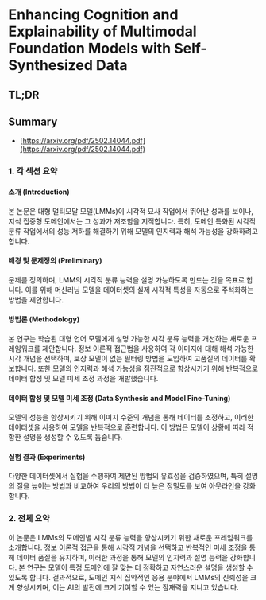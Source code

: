 # Enhancing Cognition and Explainability of Multimodal Foundation Models with Self-Synthesized Data
## TL;DR
## Summary
- [https://arxiv.org/pdf/2502.14044.pdf](https://arxiv.org/pdf/2502.14044.pdf)

### 1. 각 섹션 요약

#### 소개 (Introduction)
본 논문은 대형 멀티모달 모델(LMMs)이 시각적 묘사 작업에서 뛰어난 성과를 보이나, 지식 집중형 도메인에서는 그 성과가 저조함을 지적합니다. 특히, 도메인 특화된 시각적 분류 작업에서의 성능 저하를 해결하기 위해 모델의 인지력과 해석 가능성을 강화하려고 합니다.

#### 배경 및 문제정의 (Preliminary)
문제를 정의하며, LMM의 시각적 분류 능력을 설명 가능하도록 만드는 것을 목표로 합니다. 이를 위해 머신러닝 모델을 데이터셋의 실제 시각적 특성을 자동으로 주석화하는 방법을 제안합니다.

#### 방법론 (Methodology)
본 연구는 학습된 대형 언어 모델에게 설명 가능한 시각 분류 능력을 개선하는 새로운 프레임워크를 제안합니다. 정보 이론적 접근법을 사용하여 각 이미지에 대해 해석 가능한 시각 개념을 선택하며, 보상 모델이 없는 필터링 방법을 도입하여 고품질의 데이터를 확보합니다. 또한 모델의 인지력과 해석 가능성을 점진적으로 향상시키기 위해 반복적으로 데이터 합성 및 모델 미세 조정 과정을 개발했습니다.

#### 데이터 합성 및 모델 미세 조정 (Data Synthesis and Model Fine-Tuning)
모델의 성능을 향상시키기 위해 이미지 수준의 개념을 통해 데이터를 조정하고, 이러한 데이터셋을 사용하여 모델을 반복적으로 훈련합니다. 이 방법은 모델이 상황에 따라 적합한 설명을 생성할 수 있도록 돕습니다.

#### 실험 결과 (Experiments)
다양한 데이터셋에서 실험을 수행하여 제안된 방법의 유효성을 검증하였으며, 특히 설명의 질을 높이는 방법과 비교하여 우리의 방법이 더 높은 정밀도를 보여 아웃라인을 강화합니다. 

### 2. 전체 요약
이 논문은 LMMs의 도메인별 시각 분류 능력을 향상시키기 위한 새로운 프레임워크를 소개합니다. 정보 이론적 접근을 통해 시각적 개념을 선택하고 반복적인 미세 조정을 통해 데이터 품질을 유지하며, 이러한 과정을 통해 모델의 인지력과 설명 능력을 강화합니다. 본 연구는 모델이 특정 도메인에 잘 맞는 더 정확하고 자연스러운 설명을 생성할 수 있도록 합니다. 결과적으로, 도메인 지식 집약적인 응용 분야에서 LMMs의 신뢰성을 크게 향상시키며, 이는 AI의 발전에 크게 기여할 수 있는 잠재력을 지니고 있습니다.